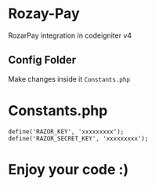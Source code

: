 # Rozay-Pay
RozarPay integration in codeigniter v4

## Config Folder 
Make changes inside it `Constants.php`

# Constants.php
``` 
define('RAZOR_KEY', 'xxxxxxxxx');
define('RAZOR_SECRET_KEY', 'xxxxxxxxx');

```
# Enjoy your code :)
